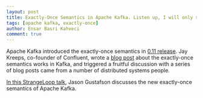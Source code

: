 ```yaml
---
layout: post
title: Exactly-Once Semantics in Apache Kafka. Listen up, I will only say this once
tags: [apache kafka, exactly-once]
author: Ensar Basri Kahveci
comment: true
---
```


Apache Kafka introduced the exactly-once semantics in [0.11 release](https://archive.apache.org/dist/kafka/0.11.0.0/RELEASE_NOTES.html). Jay Kreeps, co-founder of Confluent, wrote a [blog post](https://medium.com/@jaykreps/exactly-once-support-in-apache-kafka-55e1fdd0a35f) about the exactly-once semantics works in Kafka, and triggered a fruitful discussion with a series of blog posts came from a number of distributed systems people. 

[In this StrangeLoop talk](https://www.youtube.com/watch?v=WscozkoXLHM), Jason Gustafson discusses the new exactly-once semantics of Apache Kafka. 